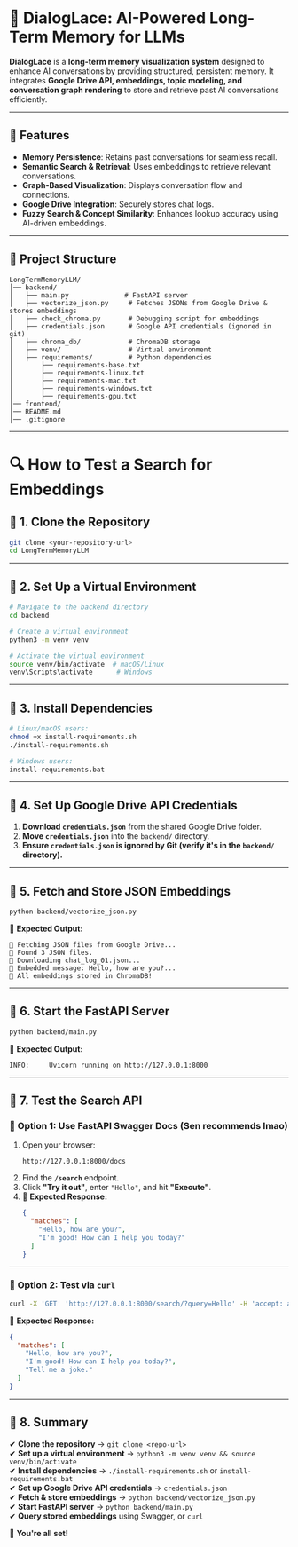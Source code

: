 # 🚀 DialogLace: AI-Powered Long-Term Memory for LLMs

**DialogLace** is a **long-term memory visualization system** designed to enhance AI conversations by providing structured, persistent memory. It integrates **Google Drive API, embeddings, topic modeling, and conversation graph rendering** to store and retrieve past AI conversations efficiently.

---

## 📌 Features
- **Memory Persistence**: Retains past conversations for seamless recall.
- **Semantic Search & Retrieval**: Uses embeddings to retrieve relevant conversations.
- **Graph-Based Visualization**: Displays conversation flow and connections.
- **Google Drive Integration**: Securely stores chat logs.
- **Fuzzy Search & Concept Similarity**: Enhances lookup accuracy using AI-driven embeddings.

---

## 📌 Project Structure
```
LongTermMemoryLLM/
│── backend/
│   ├── main.py              # FastAPI server
│   ├── vectorize_json.py     # Fetches JSONs from Google Drive & stores embeddings
│   ├── check_chroma.py       # Debugging script for embeddings
│   ├── credentials.json      # Google API credentials (ignored in git)
│   ├── chroma_db/            # ChromaDB storage
│   ├── venv/                 # Virtual environment
│   ├── requirements/         # Python dependencies
│       ├── requirements-base.txt
│       ├── requirements-linux.txt
│       ├── requirements-mac.txt
│       ├── requirements-windows.txt
│       ├── requirements-gpu.txt
│── frontend/
│── README.md
│── .gitignore
```

---

# 🔍 How to Test a Search for Embeddings

## 📌 1. Clone the Repository
```bash
git clone <your-repository-url>
cd LongTermMemoryLLM
```

---

## 📌 2. Set Up a Virtual Environment
```bash
# Navigate to the backend directory
cd backend

# Create a virtual environment
python3 -m venv venv

# Activate the virtual environment
source venv/bin/activate  # macOS/Linux
venv\Scripts\activate      # Windows
```

---

## 📌 3. Install Dependencies
```bash
# Linux/macOS users:
chmod +x install-requirements.sh
./install-requirements.sh

# Windows users:
install-requirements.bat
```

---

## 📌 4. Set Up Google Drive API Credentials
1. **Download `credentials.json`** from the shared Google Drive folder.
2. **Move `credentials.json`** into the `backend/` directory.
3. **Ensure `credentials.json` is ignored by Git (verify it's in the `backend/` directory).**

---

## 📌 5. Fetch and Store JSON Embeddings
```bash
python backend/vectorize_json.py
```

🚀 **Expected Output:**
```
📂 Fetching JSON files from Google Drive...
🚀 Found 3 JSON files.
🔽 Downloading chat_log_01.json...
🚀 Embedded message: Hello, how are you?...
🚀 All embeddings stored in ChromaDB!
```

---

## 📌 6. Start the FastAPI Server
```bash
python backend/main.py
```

🚀 **Expected Output:**
```
INFO:     Uvicorn running on http://127.0.0.1:8000
```

---

## 📌 7. Test the Search API

### 🔹 **Option 1: Use FastAPI Swagger Docs (Sen recommends lmao)**
1. Open your browser:
   ```
   http://127.0.0.1:8000/docs
   ```
2. Find the **`/search`** endpoint.
3. Click **"Try it out"**, enter `"Hello"`, and hit **"Execute"**.
4. 🚀 **Expected Response:**
   ```json
   {
     "matches": [
       "Hello, how are you?",
       "I'm good! How can I help you today?"
     ]
   }
   ```

---

### 🔹 **Option 2: Test via `curl`**
```bash
curl -X 'GET' 'http://127.0.0.1:8000/search/?query=Hello' -H 'accept: application/json'
```

🚀 **Expected Response:**
```json
{
  "matches": [
    "Hello, how are you?",
    "I'm good! How can I help you today?",
    "Tell me a joke."
  ]
}
```

---

## 📌 8. Summary
✔ **Clone the repository** → `git clone <repo-url>`  
✔ **Set up a virtual environment** → `python3 -m venv venv && source venv/bin/activate`  
✔ **Install dependencies** → `./install-requirements.sh` or `install-requirements.bat`  
✔ **Set up Google Drive API credentials** → `credentials.json`  
✔ **Fetch & store embeddings** → `python backend/vectorize_json.py`  
✔ **Start FastAPI server** → `python backend/main.py`  
✔ **Query stored embeddings** using Swagger, or `curl`

🚀 **You're all set!**

